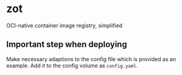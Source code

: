 # zot

OCI-native container image registry, simplified

## Important step when deploying
Make necessary adaptions to the config file which is provided as an example.
Add it to the config volume as `config.yaml`.
